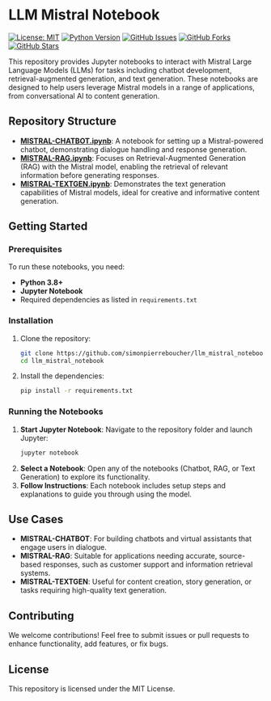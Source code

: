 # LLM Mistral Notebook
[![License: MIT](https://img.shields.io/badge/License-MIT-yellow.svg)](https://opensource.org/licenses/MIT)
[![Python Version](https://img.shields.io/badge/python-3.7%2B-blue.svg)](https://www.python.org/downloads/)
[![GitHub Issues](https://img.shields.io/github/issues/simonpierreboucher/llm-generate-function)](https://github.com/simonpierreboucher/llm-generate-function/issues)
[![GitHub Forks](https://img.shields.io/github/forks/simonpierreboucher/llm-generate-function)](https://github.com/simonpierreboucher/llm-generate-function/network)
[![GitHub Stars](https://img.shields.io/github/stars/simonpierreboucher/llm-generate-function)](https://github.com/simonpierreboucher/llm-generate-function/stargazers)

This repository provides Jupyter notebooks to interact with Mistral Large Language Models (LLMs) for tasks including chatbot development, retrieval-augmented generation, and text generation. These notebooks are designed to help users leverage Mistral models in a range of applications, from conversational AI to content generation.

## Repository Structure

- **[MISTRAL-CHATBOT.ipynb](https://github.com/simonpierreboucher/llm_mistral_notebook/blob/main/MISTRAL-CHATBOT.ipynb)**: A notebook for setting up a Mistral-powered chatbot, demonstrating dialogue handling and response generation.
- **[MISTRAL-RAG.ipynb](https://github.com/simonpierreboucher/llm_mistral_notebook/blob/main/MISTRAL-RAG.ipynb)**: Focuses on Retrieval-Augmented Generation (RAG) with the Mistral model, enabling the retrieval of relevant information before generating responses.
- **[MISTRAL-TEXTGEN.ipynb](https://github.com/simonpierreboucher/llm_mistral_notebook/blob/main/MISTRAL-TEXTGEN.ipynb)**: Demonstrates the text generation capabilities of Mistral models, ideal for creative and informative content generation.

## Getting Started

### Prerequisites

To run these notebooks, you need:
- **Python 3.8+**
- **Jupyter Notebook**
- Required dependencies as listed in `requirements.txt`

### Installation

1. Clone the repository:

   ```bash
   git clone https://github.com/simonpierreboucher/llm_mistral_notebook.git
   cd llm_mistral_notebook
   ```

2. Install the dependencies:

   ```bash
   pip install -r requirements.txt
   ```

### Running the Notebooks

1. **Start Jupyter Notebook**: Navigate to the repository folder and launch Jupyter:
   ```bash
   jupyter notebook
   ```
2. **Select a Notebook**: Open any of the notebooks (Chatbot, RAG, or Text Generation) to explore its functionality.
3. **Follow Instructions**: Each notebook includes setup steps and explanations to guide you through using the model.

## Use Cases

- **MISTRAL-CHATBOT**: For building chatbots and virtual assistants that engage users in dialogue.
- **MISTRAL-RAG**: Suitable for applications needing accurate, source-based responses, such as customer support and information retrieval systems.
- **MISTRAL-TEXTGEN**: Useful for content creation, story generation, or tasks requiring high-quality text generation.

## Contributing

We welcome contributions! Feel free to submit issues or pull requests to enhance functionality, add features, or fix bugs.

## License

This repository is licensed under the MIT License.
